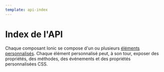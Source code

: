 ```yaml
---
template: api-index
---
```


# Index de l'API

Chaque composant Ionic [](/docs/components) se compose d'un ou plusieurs [éléments personnalisés](https://developer.mozilla.org/en-US/docs/Web/Web_Components/Using_custom_elements). Chaque élément personnalisé peut, à son tour, exposer des propriétés, des méthodes, des événements et des propriétés personnalisées CSS.